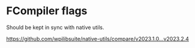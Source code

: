 
# FCompiler flags
Should be kept in sync with native utils.

https://github.com/wpilibsuite/native-utils/compare/v2023.1.0...v2023.2.4
